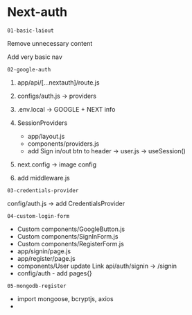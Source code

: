 # Next-auth

`01-basic-laiout`

Remove unnecessary content

Add very basic nav

`02-google-auth`

1. app/api/[...nextauth]/route.js
2. configs/auth.js -> providers
3. .env.local -> GOOGLE + NEXT info
4. SessionProviders

   - app/layout.js
   - components/providers.js
   - add Sign in/out btn to header -> user.js -> useSession()

5. next.config -> image config
6. add middleware.js

`03-credentials-provider`

config/auth.js -> add CredentialsProvider

`04-custom-login-form`

- Custom components/GoogleButton.js
- Custom components/SignInForm.js
- Custom components/RegisterForm.js
- app/signin/page.js
- app/register/page.js
- components/User update Link api/auth/signin -> /signin
- config/auth - add pages{}

`05-mongodb-register`

- import mongoose, bcryptjs, axios
-
